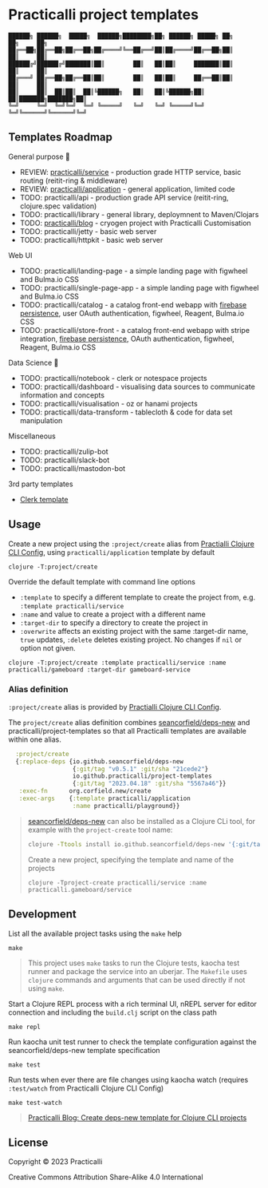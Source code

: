 # Practicalli project templates

```none
██████╗ ██████╗  █████╗  ██████╗████████╗██╗ ██████╗ █████╗ ██╗     ██╗     ██╗
██╔══██╗██╔══██╗██╔══██╗██╔════╝╚══██╔══╝██║██╔════╝██╔══██╗██║     ██║     ██║
██████╔╝██████╔╝███████║██║        ██║   ██║██║     ███████║██║     ██║     ██║
██╔═══╝ ██╔══██╗██╔══██║██║        ██║   ██║██║     ██╔══██║██║     ██║     ██║
██║     ██║  ██║██║  ██║╚██████╗   ██║   ██║╚██████╗██║  ██║███████╗███████╗██║
╚═╝     ╚═╝  ╚═╝╚═╝  ╚═╝ ╚═════╝   ╚═╝   ╚═╝ ╚═════╝╚═╝  ╚═╝╚══════╝╚══════╝╚═╝
```

## Templates Roadmap

General purpose 🧰

* REVIEW: [practicalli/service](https://github.com/practicalli/project-templates/issues/2) - production grade HTTP service, basic routing (reitit-ring & middleware)
* REVIEW: [practicalli/application](https://github.com/practicalli/project-templates/issues/4) - general application, limited code
* TODO: practicalli/api - production grade API service (reitit-ring, clojure.spec validation)
* TODO: practicalli/library - general library, deploymnent to Maven/Clojars
* TODO: [practicalli/blog](https://github.com/practicalli/project-templates/issues/1) - cryogen project with Practicalli Customisation
* TODO: practicalli/jetty - basic web server
* TODO: practicalli/httpkit - basic web server

Web UI

* TODO: practicalli/landing-page - a simple landing page with figwheel and Bulma.io CSS
* TODO: practicalli/single-page-app - a simple landing page with figwheel and Bulma.io CSS
* TODO: practicalli/catalog - a catalog front-end webapp with [firebase persistence](https://firebase.google.com/), user OAuth authentication, figwheel, Reagent, Bulma.io CSS
* TODO: practicalli/store-front - a catalog front-end webapp with stripe integration, [firebase persistence](https://firebase.google.com/), OAuth authentication, figwheel, Reagent, Bulma.io CSS

Data Science ‍🔬

* TODO: practicalli/notebook - clerk or notespace projects
* TODO: practicalli/dashboard - visualising data sources to communicate information and concepts
* TODO: practicalli/visualisation - oz or hanami projects
* TODO: practicalli/data-transform - tablecloth & code for data set manipulation

Miscellaneous

* TODO: practicalli/zulip-bot
* TODO: practicalli/slack-bot
* TODO: practicalli/mastodon-bot

3rd party templates

* [Clerk template](https://github.com/mentat-collective/clerk-utils/tree/main/resources/clerk_utils/custom)

## Usage

Create a new project using the `:project/create` alias from [Practialli Clojure CLI Config](https://practical.li/clojure/clojure-cli/practicalli-config/), using `practicalli/application` template by default

```shell
clojure -T:project/create
```

Override the default template with command line options

* `:template` to specify a different template to create the project from, e.g. `:template practicalli/service`
* `:name` and value to create a project with a different name
* `:target-dir` to specify a directory to create the project in
* `:overwrite` affects an existing project with the same :target-dir name, `true` updates, `:delete` deletes existing project. No changes if `nil` or option not given.

```shell
clojure -T:project/create :template practicalli/service :name practicalli/gameboard :target-dir gameboard-service
```

### Alias definition

`:project/create` alias is provided by [Practialli Clojure CLI Config](https://practical.li/clojure/clojure-cli/practicalli-config/).

The `project/create` alias definition combines [seancorfield/deps-new](https://github.com/seancorfield/deps-new) and practicalli/project-templates so that all Practicalli templates are available within one alias.

```clojure
  :project/create
  {:replace-deps {io.github.seancorfield/deps-new
                  {:git/tag "v0.5.1" :git/sha "21cede2"}
                  io.github.practicalli/project-templates
                  {:git/tag "2023.04.18" :git/sha "5567a46"}}
   :exec-fn      org.corfield.new/create
   :exec-args    {:template practicalli/application
                  :name practicalli/playground}}
```

> [seancorfield/deps-new](https://github.com/seancorfield/deps-new) can also be installed as a Clojure CLi tool, for example with the `project-create` tool name:
>
> ```bash
> clojure -Ttools install io.github.seancorfield/deps-new '{:git/tag "v0.5.0"}' :as project-create
> ```
>
> Create a new project, specifying the template and name of the projects
>
> ```shell
> clojure -Tproject-create practicalli/service :name practicalli.gameboard/service
> ```

## Development

List all the available project tasks using the `make` help

```shell
make
```

> This project uses `make` tasks to run the Clojure tests, kaocha test runner and package the service into an uberjar.  The `Makefile` uses `clojure` commands and arguments that can be used directly if not using `make`.

Start a Clojure REPL process with a rich terminal UI, nREPL server for editor connection and including the `build.clj` script on the class path

```shell
make repl
```

Run kaocha unit test runner to check the template configuration against the seancorfield/deps-new template specification

```shell
make test
```

Run tests when ever there are file changes using kaocha watch (requires `:test/watch` from Practicalli Clojure CLI Config)

```shell
make test-watch
```

> [Practicalli Blog: Create deps-new template for Clojure CLI projects](https://practical.li/blog-staging/posts/create-deps-new-template-for-clojure-cli-projects/)

## License

Copyright © 2023 Practicalli

Creative Commons Attribution Share-Alike 4.0 International
